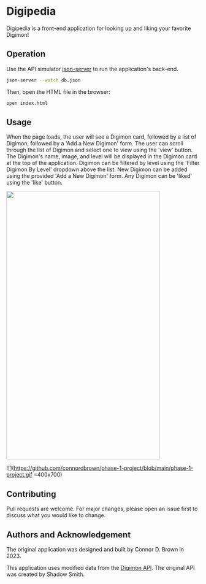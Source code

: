 # Digipedia

Digipedia is a front-end application for looking up and liking your favorite Digimon!

## Operation

Use the API simulator [json-server](https://www.npmjs.com/package/json-server) to run the application's back-end.

```bash
json-server --watch db.json
```
Then, open the HTML file in the browser:
```bash
open index.html
```

## Usage

When the page loads, the user will see a Digimon card, followed by a list of Digimon, followed by a 'Add a New Digimon' form. The user can scroll through the list of Digimon and select one to view using the 'view' button. The Digimon's name, image, and level will be displayed in the Digimon card at the top of the application. Digimon can be filtered by level using the 'Filter Digimon By Level' dropdown above the list. New Digimon can be added using the provided 'Add a New Digimon' form. Any Digimon can be 'liked' using the 'like' button.


<img src="https://github.com/connordbrown/phase-1-project/blob/main/phase-1-project.gif" width="400" height="700" />

![](https://github.com/connordbrown/phase-1-project/blob/main/phase-1-project.gif =400x700)

## Contributing

Pull requests are welcome. For major changes, please open an issue first
to discuss what you would like to change.

## Authors and Acknowledgement

The original application was designed and built by Connor D. Brown in 2023.

This application uses modified data from the [Digimon API](https://digimon-api.vercel.app/). The original API was created by Shadow Smith.  